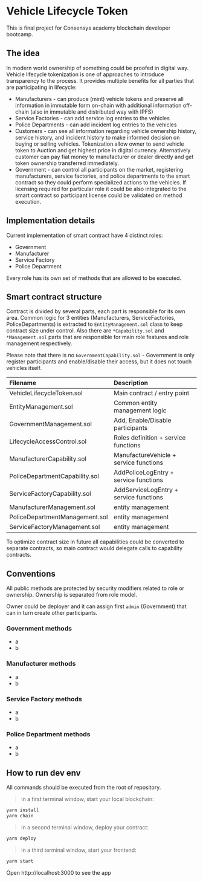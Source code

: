 # Vehicle Lifecycle Token

This is final project for Consensys academy blockchain developer bootcamp.

## The idea

In modern world ownership of something could be proofed in digital way.
Vehicle lifecycle tokenization is one of approaches to introduce transparency to the process.
It provides multiple benefits for all parties that are participating in lifecycle:

- Manufacturers - can produce (mint) vehicle tokens and preserve all information in immutable form on-chain with additional information off-chain (also in immutable and distributed way with IPFS)
- Service Factories - can add service log entries to the vehicles
- Police Departments - can add incident log entries to the vehicles
- Customers - can see all information regarding vehicle ownership history, service history, and incident history to make informed decision on buying or selling vehicles. Tokenization allow owner to send vehicle token to Auction and get highest price in digital currency. Alternatively customer can pay fiat money to manufacturer or dealer directly and get token ownership transferred immediately.
- Government - can control all participants on the market, registering manufacturers, service factories, and police departments to the smart contract so they could perform specialized actions to the vehicles. If licensing required for particular role it could be also integrated to the smart contract so participant license could be validated on method execution.

## Implementation details

Current implementation of smart contract have 4 distinct roles:

- Government
- Manufacturer
- Service Factory
- Police Department

Every role has its own set of methods that are allowed to be executed.

## Smart contract structure

Contract is divided by several parts, each part is responsible for its own area.
Common logic for 3 entities (Manufacturers, ServiceFactories, PoliceDepartments) is extracted to `EntityManagement.sol` class to keep contract size under control. Also there are `*Capability.sol` and `*Management.sol` parts that are responsible for main role features and role management respectively.

Please note that there is no `GovernmentCapability.sol` - Government is only register participants and enable/disable their access, but it does not touch vehicles itself.

|Filename                        | Description                            |
|:-------------------------------|:---------------------------------------|
| VehicleLifecycleToken.sol      | Main contract / entry point            |
| EntityManagement.sol           | Common entity management logic         |
| GovernmentManagement.sol       | Add, Enable/Disable participants       |
| LifecycleAccessControl.sol     | Roles definition + service functions   |
| ManufacturerCapability.sol     | ManufactureVehicle + service functions |
| PoliceDepartmentCapability.sol | AddPoliceLogEntry + service functions  |
| ServiceFactoryCapability.sol   | AddServiceLogEntry + service functions |
| ManufacturerManagement.sol     | entity management                      |
| PoliceDepartmentManagement.sol | entity management                      |
| ServiceFactoryManagement.sol   | entity management                      |

To optimize contract size in future all capabilities could be converted to separate contracts, so main contract would delegate calls to capability contracts.

## Conventions

All public methods are protected by security modifiers related to role or ownership.
Ownership is separated from role model. 

Owner could be deployer and it can assign first `admin` (Government) that can in turn create other participants.

### Government methods

- a
- b

### Manufacturer methods

- a
- b

### Service Factory methods

- a
- b

### Police Department methods

- a
- b

## How to run dev env

All commands should be executed from the root of repository.

> in a first terminal window, start your local blockchain:

```bash
yarn install
yarn chain
```

> in a second terminal window, deploy your contract:

```bash
yarn deploy
```

> in a third terminal window, start your frontend:

```bash
yarn start
```

Open http://localhost:3000 to see the app
